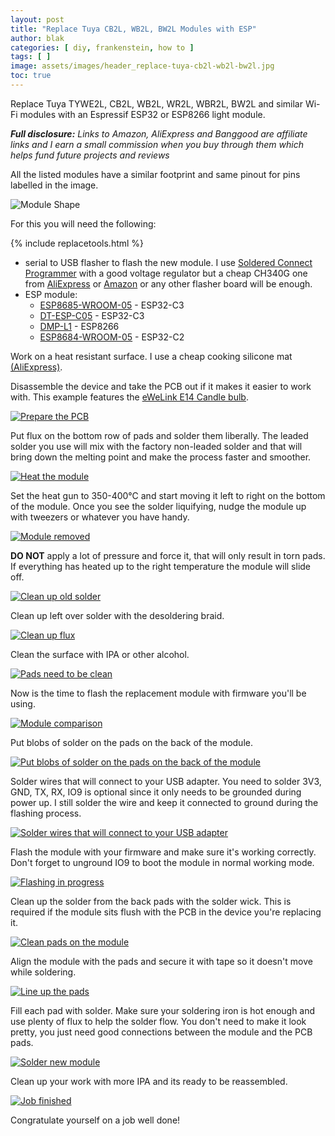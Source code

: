 ```yaml
---
layout: post
title: "Replace Tuya CB2L, WB2L, BW2L Modules with ESP"
author: blak
categories: [ diy, frankenstein, how to ]
tags: [ ]
image: assets/images/header_replace-tuya-cb2l-wb2l-bw2l.jpg
toc: true
---
```


Replace Tuya TYWE2L, CB2L, WB2L, WR2L, WBR2L, BW2L and similar Wi-Fi modules with an Espressif ESP32 or ESP8266 light module.

_**Full disclosure:** Links to Amazon, AliExpress and Banggood are affiliate links and I earn a small commission when you buy through them which helps fund future projects and reviews_

All the listed modules have a similar footprint and same pinout for pins labelled in the image.

![Module Shape](/assets/images/replace-tuya-cb2l-wb2l-bw2l/footprint.webp)

For this you will need the following:

{% include replacetools.html %}
* serial to USB flasher to flash the new module. I use [Soldered Connect Programmer](https://soldered.com/product/connect-programmer/) with a good voltage regulator but a cheap CH340G one from [AliExpress](https://www.aliexpress.com/item/1005005591052286.html?aff_fcid=e1ae94290a6142a3b6819ff94c64d530-1698592872921-05224-_DdFIRFp) or [Amazon](https://amzn.to/46OrOh7) or any other flasher board will be enough.
* ESP module:
  * [ESP8685-WROOM-05](https://templates.blakadder.com/ESP8685-WROOM-05.html) - ESP32-C3
  * [DT-ESP-C05](https://templates.blakadder.com/DT-ESP-C05.html) - ESP32-C3
  * [DMP-L1](https://templates.blakadder.com/DMP-L1.html) - ESP8266
  * [ESP8684-WROOM-05](https://templates.blakadder.com/ESP8684-WROOM-05.html) - ESP32-C2

Work on a heat resistant surface. I use a cheap cooking silicone mat [(AliExpress)](https://www.aliexpress.com/item/4000219480501.html?aff_fcid=8e01861330754a3dadbc5371915e3366-1698590891606-04210-_DdGgqaj).

Disassemble the device and take the PCB out if it makes it easier to work with. This example features the [eWeLink E14 Candle bulb](https://templates.blakadder.com/ewelink_candle.html).

[![Prepare the PCB](/assets/images/replace-tuya-cb2l-wb2l-bw2l/1.jpg)](/assets/images/replace-tuya-cb2l-wb2l-bw2l/1.jpg)

Put flux on the bottom row of pads and solder them liberally. The leaded solder you use will mix with the factory non-leaded solder and that will bring down the melting point and make the process faster and smoother.

[![Heat the module](/assets/images/replace-tuya-cb2l-wb2l-bw2l/2.jpg)](/assets/images/replace-tuya-cb2l-wb2l-bw2l/2.jpg)

Set the heat gun to 350-400°C and start moving it left to right on the bottom of the module. Once you see the solder liquifying, nudge the module up with tweezers or whatever you have handy. 

[![Module removed](/assets/images/replace-tuya-cb2l-wb2l-bw2l/3.jpg)](/assets/images/replace-tuya-cb2l-wb2l-bw2l/3.jpg)

**DO NOT** apply a lot of pressure and force it, that will only result in torn pads. If everything has heated up to the right temperature the module will slide off.

[![Clean up old solder](/assets/images/replace-tuya-cb2l-wb2l-bw2l/4.jpg)](/assets/images/replace-tuya-cb2l-wb2l-bw2l/4.jpg)

Clean up left over solder with the desoldering braid.

[![Clean up flux](/assets/images/replace-tuya-cb2l-wb2l-bw2l/5.jpg)](/assets/images/replace-tuya-cb2l-wb2l-bw2l/5.jpg)

Clean the surface with IPA or other alcohol.

[![Pads need to be clean](/assets/images/replace-tuya-cb2l-wb2l-bw2l/6.jpg)](/assets/images/replace-tuya-cb2l-wb2l-bw2l/6.jpg)

Now is the time to flash the replacement module with firmware you'll be using.

[![Module comparison](/assets/images/replace-tuya-cb2l-wb2l-bw2l/7.jpg)](/assets/images/replace-tuya-cb2l-wb2l-bw2l/7.jpg)

Put blobs of solder on the pads on the back of the module.

[![Put blobs of solder on the pads on the back of the module](/assets/images/replace-tuya-cb2l-wb2l-bw2l/8.jpg)](/assets/images/replace-tuya-cb2l-wb2l-bw2l/8.jpg)

Solder wires that will connect to your USB adapter. You need to solder 3V3, GND, TX, RX, IO9 is optional since it only needs to be grounded during power up. I still solder the wire and keep it connected to ground during the flashing process.

[![Solder wires that will connect to your USB adapter](/assets/images/replace-tuya-cb2l-wb2l-bw2l/9.jpg)](/assets/images/replace-tuya-cb2l-wb2l-bw2l/9.jpg)

Flash the module with your firmware and make sure it's working correctly. Don't forget to unground IO9 to boot the module in normal working mode.

[![Flashing in progress](/assets/images/replace-tuya-cb2l-wb2l-bw2l/10.jpg)](/assets/images/replace-tuya-cb2l-wb2l-bw2l/10.jpg)

Clean up the solder from the back pads with the solder wick. This is required if the module sits flush with the PCB in the device you're replacing it. 

[![Clean pads on the module](/assets/images/replace-tuya-cb2l-wb2l-bw2l/11.jpg)](/assets/images/replace-tuya-cb2l-wb2l-bw2l/11.jpg)

Align the module with the pads and secure it with tape so it doesn't move while soldering.

[![Line up the pads](/assets/images/replace-tuya-cb2l-wb2l-bw2l/12.jpg)](/assets/images/replace-tuya-cb2l-wb2l-bw2l/12.jpg)

Fill each pad with solder. Make sure your soldering iron is hot enough and use plenty of flux to help the solder flow. You don't need to make it look pretty, you just need good connections between the module and the PCB pads.

[![Solder new module](/assets/images/replace-tuya-cb2l-wb2l-bw2l/13.jpg)](/assets/images/replace-tuya-cb2l-wb2l-bw2l/13.jpg)

Clean up your work with more IPA and its ready to be reassembled.

[![Job finished](/assets/images/replace-tuya-cb2l-wb2l-bw2l/14.jpg)](/assets/images/replace-tuya-cb2l-wb2l-bw2l/14.jpg)

Congratulate yourself on a job well done!